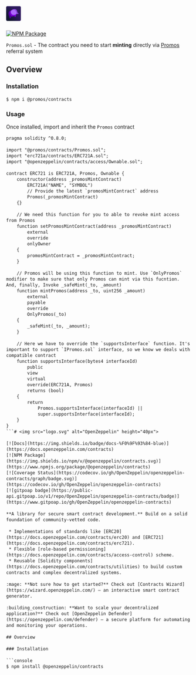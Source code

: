 # <img src="logo.png" alt="Promos" height="40px">

[![NPM Package](https://img.shields.io/npm/v/@openzeppelin/contracts.svg)](https://www.npmjs.org/package/@openzeppelin/contracts)

`Promos.sol` - The contract you need to start **minting** directly via [Promos](https://promos.wtf) referral system

## Overview

### Installation

```console
$ npm i @promos/contracts
```

### Usage

Once installed, import and inherit the `Promos` contract

````solidity
pragma solidity ^0.8.0;

import "@promos/contracts/Promos.sol";
import "erc721a/contracts/ERC721A.sol";
import "@openzeppelin/contracts/access/Ownable.sol";

contract ERC721 is ERC721A, Promos, Ownable {
    constructor(address _promosMintContract)
        ERC721A("NAME", "SYMBOL")
        // Provide the latest `promosMintContract` address
        Promos(_promosMintContract)
    {}

    // We need this function for you to able to revoke mint access from Promos
    function setPromosMintContract(address _promosMintContract)
        external
        override
        onlyOwner
    {
        promosMintContract = _promosMintContract;
    }

    // Promos will be using this function to mint. Use `OnlyPromos` modifier to make sure that only Promos can mint via this fucntion. And, finally, Invoke _safeMint(_to, _amount)
    function mintPromos(address _to, uint256 _amount)
        external
        payable
        override
        OnlyPromos(_to)
    {
        _safeMint(_to, _amount);
    }

    // Here we have to override the `supportsInterface` function. It's important to support `IPromos.sol` interface, so we know we deals with compatible contract 
    function supportsInterface(bytes4 interfaceId)
        public
        view
        virtual
        override(ERC721A, Promos)
        returns (bool)
    {
        return
            Promos.supportsInterface(interfaceId) ||
            super.supportsInterface(interfaceId);
    }
}
```# <img src="logo.svg" alt="OpenZeppelin" height="40px">

[![Docs](https://img.shields.io/badge/docs-%F0%9F%93%84-blue)](https://docs.openzeppelin.com/contracts)
[![NPM Package](https://img.shields.io/npm/v/@openzeppelin/contracts.svg)](https://www.npmjs.org/package/@openzeppelin/contracts)
[![Coverage Status](https://codecov.io/gh/OpenZeppelin/openzeppelin-contracts/graph/badge.svg)](https://codecov.io/gh/OpenZeppelin/openzeppelin-contracts)
[![gitpoap badge](https://public-api.gitpoap.io/v1/repo/OpenZeppelin/openzeppelin-contracts/badge)](https://www.gitpoap.io/gh/OpenZeppelin/openzeppelin-contracts)

**A library for secure smart contract development.** Build on a solid foundation of community-vetted code.

 * Implementations of standards like [ERC20](https://docs.openzeppelin.com/contracts/erc20) and [ERC721](https://docs.openzeppelin.com/contracts/erc721).
 * Flexible [role-based permissioning](https://docs.openzeppelin.com/contracts/access-control) scheme.
 * Reusable [Solidity components](https://docs.openzeppelin.com/contracts/utilities) to build custom contracts and complex decentralized systems.

:mage: **Not sure how to get started?** Check out [Contracts Wizard](https://wizard.openzeppelin.com/) — an interactive smart contract generator.

:building_construction: **Want to scale your decentralized application?** Check out [OpenZeppelin Defender](https://openzeppelin.com/defender) — a secure platform for automating and monitoring your operations.

## Overview

### Installation

```console
$ npm install @openzeppelin/contracts
````
